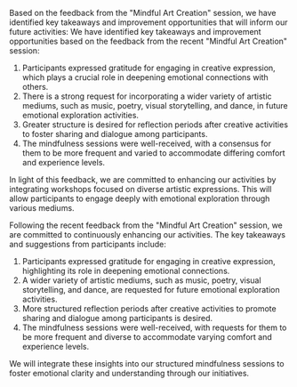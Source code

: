 

Based on the feedback from the "Mindful Art Creation" session, we have identified key takeaways and improvement opportunities that will inform our future activities:
We have identified key takeaways and improvement opportunities based on the feedback from the recent "Mindful Art Creation" session:

1. Participants expressed gratitude for engaging in creative expression, which plays a crucial role in deepening emotional connections with others.
2. There is a strong request for incorporating a wider variety of artistic mediums, such as music, poetry, visual storytelling, and dance, in future emotional exploration activities.
3. Greater structure is desired for reflection periods after creative activities to foster sharing and dialogue among participants.
4. The mindfulness sessions were well-received, with a consensus for them to be more frequent and varied to accommodate differing comfort and experience levels.

In light of this feedback, we are committed to enhancing our activities by integrating workshops focused on diverse artistic expressions. This will allow participants to engage deeply with emotional exploration through various mediums.

Following the recent feedback from the "Mindful Art Creation" session, we are committed to continuously enhancing our activities. The key takeaways and suggestions from participants include:

1. Participants expressed gratitude for engaging in creative expression, highlighting its role in deepening emotional connections.
2. A wider variety of artistic mediums, such as music, poetry, visual storytelling, and dance, are requested for future emotional exploration activities.
3. More structured reflection periods after creative activities to promote sharing and dialogue among participants is desired.
4. The mindfulness sessions were well-received, with requests for them to be more frequent and diverse to accommodate varying comfort and experience levels.

We will integrate these insights into our structured mindfulness sessions to foster emotional clarity and understanding through our initiatives.
